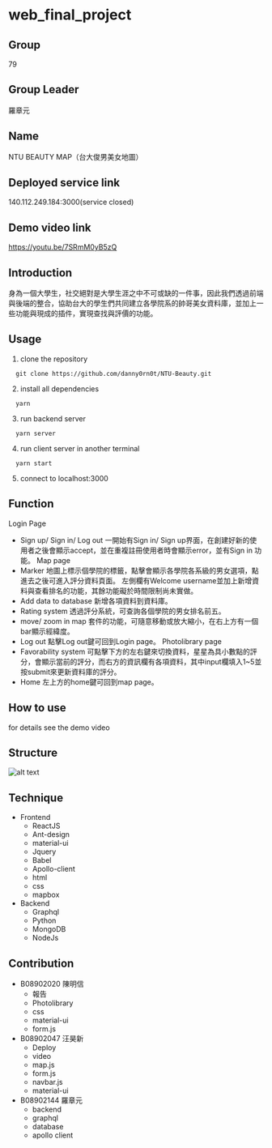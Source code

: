 # web_final_project

## Group
  79
## Group Leader  
  羅章元
## Name
  NTU BEAUTY MAP（台大俊男美女地圖）
## Deployed service link
140.112.249.184:3000(service closed)
## Demo video link
https://youtu.be/7SRmM0yB5zQ
## Introduction
  身為一個大學生，社交絕對是大學生涯之中不可或缺的一件事，因此我們透過前端與後端的整合，協助台大的學生們共同建立各學院系的帥哥美女資料庫，並加上一些功能與現成的插件，實現查找與評價的功能。
## Usage
1. clone the repository
```shell
  git clone https://github.com/danny0rn0t/NTU-Beauty.git
```
2. install all dependencies 
```shell
  yarn
```
3. run backend server
```shell
  yarn server
```
4. run client server in another terminal
```shell
  yarn start
```
5. connect to localhost:3000
## Function
Login Page
- Sign up/ Sign in/ Log out
  一開始有Sign in/ Sign up界面，在創建好新的使用者之後會顯示accept，並在重複註冊使用者時會顯示error，並有Sign in 功能。
Map page
- Marker 
  地圖上標示個學院的標籤，點擊會顯示各學院各系級的男女選項，點進去之後可進入評分資料頁面。
左側欄有Welcome username並加上新增資料與查看排名的功能，其餘功能礙於時間限制尚未實做。
- Add data to database
  新增各項資料到資料庫。
- Rating system
  透過評分系統，可查詢各個學院的男女排名前五。
- move/ zoom in map
  套件的功能，可隨意移動或放大縮小，在右上方有一個bar顯示經緯度。
- Log out
  點擊Log out鍵可回到Login page。
Photolibrary page
- Favorability system
可點擊下方的左右鍵來切換資料，星星為具小數點的評分，會顯示當前的評分，而右方的資訊欄有各項資料，其中input欄填入1~5並按submit來更新資料庫的評分。
- Home
左上方的home鍵可回到map page。

## How to use
for details see the demo video

## Structure
![alt text](https://i.imgur.com/WOsl7ru.png)

## Technique
- Frontend
  - ReactJS
  - Ant-design
  - material-ui
  - Jquery
  - Babel
  - Apollo-client
  - html
  - css
  - mapbox
- Backend
  - Graphql
  - Python
  - MongoDB
  - NodeJs
<!--
## Reflection
我們在學會 Graphql Apollo 的前後端整合之後，發現其比之前所學的更適合我們的專題發展，於是比較晚才開始著手進行。
至於選擇這個主題的發想是因為很多人做美食地圖，但我們不想跟大家一樣，而且發現網路上除了PTT之外，沒有運用地圖介紹帥哥美女的應用，於是就訂定這個主題。
地圖的部份，為了實現放大縮小與移動的功能，上網找了很久才決定使用現成的套件
而外觀的部份，由於我們在deadline的前一天才發現有Material-ui這個方便的東西，因此在程式碼中有大量的css，並配上一些Material-ui的美觀更新，所以倘若美觀不夠順眼請多見諒。
至於資料庫的部份，由於缺乏照片使用權的關係，因此只能暫時使用Python來random產生資料庫的資料，期待大家能共同維護這個系統，也希望之後有空的時候能實現更多功能，讓使用者的體驗更加完整。
透過這個Final project，我們將這學期所學在前後端各處實作，才更加仔細的了解所有的功能與技術，雖然中間也不斷的出現bug，也常常在互接的過程中造成css壞掉，好在在最後期限之內將大部分的問題修好。
這次的經驗也讓我們了解到透過github分工合作的能力，了解到維護coding style 與寫註解的重要性，真的是獲益良多呢。
-->
## Contribution
- B08902020 陳明信
  - 報告
  - Photolibrary
  - css
  - material-ui
  - form.js
- B08902047 汪昊新
  - Deploy
  - video
  - map.js
  - form.js
  - navbar.js
  - material-ui
- B08902144 羅章元
  - backend
  - graphql
  - database
  - apollo client
<!--
## Recommendation
希望功課能讓我們使用到更多更完整上課教的東西，Hackthon 與 HW 的難度差很多，而學期一開始說Hackthon可以討論到變成類似考試，有點讓人措手不及
而deploy的部份，希望可以提供上課用過的每個前後端的deploy方式與範例，項我們用apollo client連接graphql-yoga就遇到許多問題。
-->
